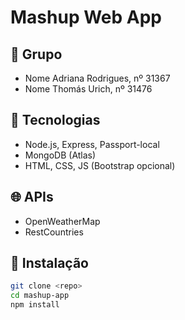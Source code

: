 # Mashup Web App

## 👥 Grupo
- Nome Adriana Rodrigues, nº 31367
- Nome Thomás Urich, nº 31476

## 🚀 Tecnologias
- Node.js, Express, Passport-local
- MongoDB (Atlas)
- HTML, CSS, JS (Bootstrap opcional)

## 🌐 APIs
- OpenWeatherMap
- RestCountries

## 🔐 Instalação

```bash
git clone <repo>
cd mashup-app
npm install

